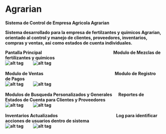 # Agrarian
<b>Sistema de Control de Empresa Agricola Agrarian<b>

Sistema desarrollado para la empresa de fertilzantes y quimicos Agrarian, orientado al control y manejo de clientes, proveedores, inventarios, compras y ventas, asi como estados de cuenta individuales.

Pantalla Principal &emsp;&emsp;&emsp;&emsp;&emsp;&emsp;&emsp;&emsp;&emsp;&emsp;&emsp;&emsp;&emsp;&emsp;&emsp;&emsp;
Modulo de Mezclas de fertilizantes y quimicos </br>
![alt tag](https://cloud.githubusercontent.com/assets/20644475/26365469/55540332-3fad-11e7-9092-329d9bd126af.png)&emsp;&emsp;
![alt tag](https://cloud.githubusercontent.com/assets/20644475/26365475/58ce7542-3fad-11e7-9bc0-7087684bb35e.png)</br></br>
Modulo de Ventas &emsp;&emsp;&emsp;&emsp;&emsp;&emsp;&emsp;&emsp;&emsp;&emsp;&emsp;&emsp;&emsp;&emsp;&emsp;&emsp;
Modulo de Registro de Pagos </br>
![alt tag](https://cloud.githubusercontent.com/assets/20644475/26365475/58ce7542-3fad-11e7-9bc0-7087684bb35e.png)&emsp;&emsp;
![alt tag](https://cloud.githubusercontent.com/assets/20644475/26365384/160446e2-3fad-11e7-8449-bdadd20f5ed5.png)</br></br>
Modulos de Busqueda Personalizados y Generales &emsp;
Reportes de Estados de Cuenta para Clientes y Proveedores</br>
![alt tag](https://cloud.githubusercontent.com/assets/20644475/26365386/1867710c-3fad-11e7-89a0-45fb8b1a18f6.png)&emsp;&emsp;
![alt tag](https://cloud.githubusercontent.com/assets/20644475/26365395/1d4d002e-3fad-11e7-8d17-f04004da2ecc.png)</br></br>
Inventarios Actualizados &emsp;&emsp;&emsp;&emsp;&emsp;&emsp;&emsp;&emsp;&emsp;&emsp;&emsp;&emsp;&emsp; 
Log para identificar acciones de usuarios dentro de sistema</br>
![alt tag](https://cloud.githubusercontent.com/assets/20644475/26365401/2000d48a-3fad-11e7-8e28-993e059a968f.png)&emsp;&emsp;
![alt tag](https://cloud.githubusercontent.com/assets/20644475/26365412/26a5fedc-3fad-11e7-9b26-25133f8c11b2.png)</br></br>


